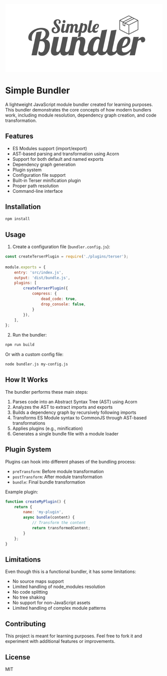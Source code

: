 <img src="docs/simple-bundler-logo.png" alt="Simple Bundler Logo" />

# Simple Bundler

A lightweight JavaScript module bundler created for learning purposes. This bundler demonstrates the core concepts of how modern bundlers work, including module resolution, dependency graph creation, and code transformation.

## Features

- ES Modules support (import/export)
- AST-based parsing and transformation using Acorn
- Support for both default and named exports
- Dependency graph generation
- Plugin system
- Configuration file support
- Built-in Terser minification plugin
- Proper path resolution
- Command-line interface

## Installation

```bash
npm install
```

## Usage

1. Create a configuration file (`bundler.config.js`):

```javascript
const createTerserPlugin = require('./plugins/terser');

module.exports = {
    entry: 'src/index.js',
    output: 'dist/bundle.js',
    plugins: [
        createTerserPlugin({
            compress: {
                dead_code: true,
                drop_console: false,
            }
        }),
    ],
};
```

2. Run the bundler:

```bash
npm run build
```

Or with a custom config file:

```bash
node bundler.js my-config.js
```

## How It Works

The bundler performs these main steps:

1. Parses code into an Abstract Syntax Tree (AST) using Acorn
2. Analyzes the AST to extract imports and exports
3. Builds a dependency graph by recursively following imports
4. Transforms ES Module syntax to CommonJS through AST-based transformations
5. Applies plugins (e.g., minification)
6. Generates a single bundle file with a module loader

## Plugin System

Plugins can hook into different phases of the bundling process:

- `preTransform`: Before module transformation
- `postTransform`: After module transformation
- `bundle`: Final bundle transformation

Example plugin:

```javascript
function createMyPlugin() {
    return {
        name: 'my-plugin',
        async bundle(content) {
            // Transform the content
            return transformedContent;
        }
    };
}
```

## Limitations

Even though this is a functional bundler, it has some limitations:

- No source maps support
- Limited handling of node_modules resolution
- No code splitting
- No tree shaking
- No support for non-JavaScript assets
- Limited handling of complex module patterns

## Contributing

This project is meant for learning purposes. Feel free to fork it and experiment with additional features or improvements.

## License

MIT
